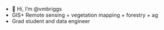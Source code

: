 - 👋 Hi, I’m @vmbriggs
- GIS+ Remote sensing + vegetation mapping + forestry + ag
- Grad student and data engineer


<!---
vmbriggs/vmbriggs is a ✨ special ✨ repository because its `README.md` (this file) appears on your GitHub profile.
You can click the Preview link to take a look at your changes.
--->
